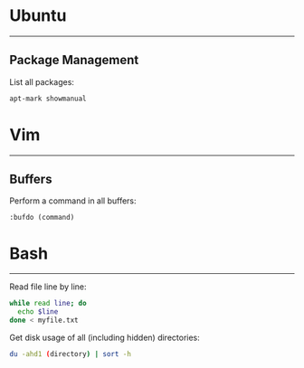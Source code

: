 # Ubuntu
--------------------------------------------------

## Package Management

List all packages: 
```bash
apt-mark showmanual
```

# Vim
--------------------------------------------------

## Buffers
Perform a command in all buffers:
```vim
:bufdo (command)
```

# Bash
--------------------------------------------------
Read file line by line:
```bash
while read line; do
  echo $line
done < myfile.txt
```


Get disk usage of all (including hidden) directories:
```bash
du -ahd1 (directory) | sort -h
```
